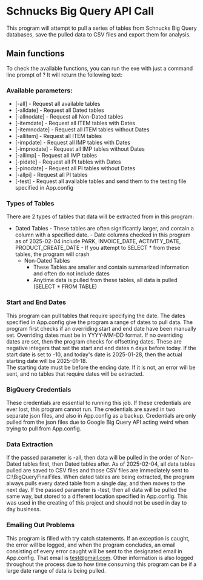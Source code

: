 # Schnucks Big Query API Call
This program will attempt to pull a series of tables from Schnucks Big Query databases, save the pulled data to CSV files and export them for analysis.

## Main functions
To check the available functions, you can run the exe with just a command line prompt of ? It will return the following text:

### Available parameters:
- [-all] - Request all available tables
- [-alldate] - Request all Dated tables
- [-allnodate] - Request all Non-Dated tables
- [-itemdate] - Request all ITEM tables with Dates
- [-itemnodate] - Request all ITEM tables without Dates
- [-allitem] - Request all ITEM tables
- [-impdate] - Request all IMP tables with Dates
- [-impnodate] - Request all IMP tables without Dates
- [-allimp] - Request all IMP tables
- [-pidate] - Request all PI tables with Dates
- [-pinodate] - Request all PI tables without Dates
- [-allpi] - Request all PI tables
- [-test] - Request all available tables and send them to the testing file specified in App.config

### Types of Tables
There are 2 types of tables that data will be extracted from in this program:
 - Dated Tables
		- These tables are often significantly larger, and contain a column with a specified date.
		- Date columns checked in this program as of 2025-02-04 include PARK, INVOICE_DATE, ACTIVITY_DATE, PRODUCT_CREATE_DATE
		- If you attempt to SELECT * from these tables, the program will crash
	- Non-Dated Tables
		- These Tables are smaller and contain summarized information and often do not include dates
		- Anytime data is pulled from these tables, all data is pulled (SELECT * FROM TABLE)

### Start and End Dates
This program can pull tables that require specifying the date. The dates specified in App.config give the program a range of dates to pull data.
The program first checks if an overriding start and end date have been manually set. Overriding dates must be in YYYY-MM-DD format.
If no overriding dates are set, then the program checks for offsetting dates. 
These are negative integers that set the start and end dates n days before today. If the start date is set to -10, and today's date is 2025-01-28,
then the actual starting date will be 2025-01-18.  
The starting date must be before the ending date. If it is not, an error will be sent, and no tables that require dates will be extracted.

### BigQuery Credentials
These credentials are essential to running this job. If these credentials are ever lost, this program cannot run. 
The credentials are saved in two separate json files, and also in App.config as a backup. Credentials are only pulled from
the json files due to Google Big Query API acting weird when trying to pull from App.config.

### Data Extraction
If the passed parameter is -all, then data will be pulled in the order of Non-Dated tables first, then Dated tables after. 
As of 2025-02-04, all data tables pulled are saved to CSV files and those CSV files are immediately sent to C:\BigQueryFinalFiles.
When dated tables are being extracted, the program always pulls every dated table from a single day, and then moves to the next day.
If the passed parameter is -test, then all data will be pulled the same way, but stored to a different location specified in App.config. 
This was used in the creating of this project and should not be used in day to day business.

### Emailing Out Problems
This program is filled with try catch statements. If an exception is caught, the error will be logged, and when the program concludes, 
an email consisting of every error caught will be sent to the designated email in App.config. That email is test@gmail.com.
Other information is also logged throughout the process due to how time consuming this program can be if a large date range of data is being pulled.